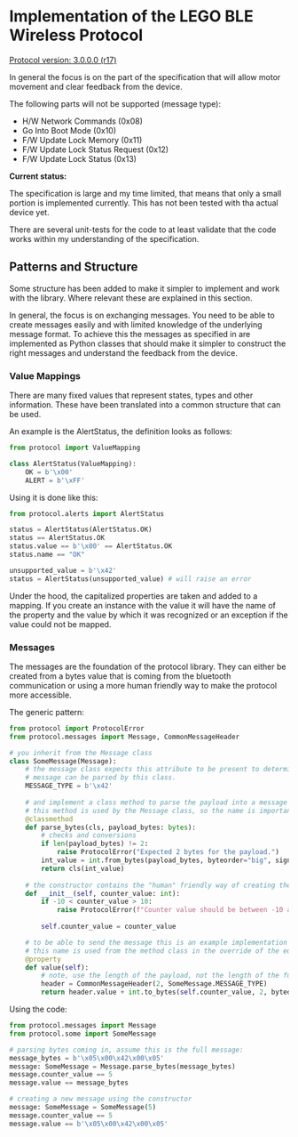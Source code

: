 # Implementation of the LEGO BLE Wireless Protocol

[Protocol version: 3.0.0.0 (r17)](https://lego.github.io/lego-ble-wireless-protocol-docs/index.html)

In general the focus is on the part of the specification that will allow motor movement and clear feedback from the device.

The following parts will not be supported (message type):

* H/W Network Commands (0x08)
* Go Into Boot Mode (0x10)
* F/W Update Lock Memory (0x11)
* F/W Update Lock Status Request (0x12)
* F/W Update Lock Status (0x13)

**Current status:**

The specification is large and my time limited, that means that only a small portion is implemented currently. This has not been tested with tha actual device yet.

There are several unit-tests for the code to at least validate that the code works within my understanding of the specification.

## Patterns and Structure

Some structure has been added to make it simpler to implement and work with the library. Where relevant these are explained in this section.

In general, the focus is on exchanging messages. You need to be able to create messages easily and with limited knowledge of the underlying message format. To achieve this the messages as specified in are implemented as Python classes that should make it simpler to construct the right messages and understand the feedback from the device.

### Value Mappings

There are many fixed values that represent states, types and other information. These have been translated into a common structure that can be used.

An example is the AlertStatus, the definition looks as follows:

```python
from protocol import ValueMapping

class AlertStatus(ValueMapping):
    OK = b'\x00'
    ALERT = b'\xFF'
```

Using it is done like this:

```python
from protocol.alerts import AlertStatus

status = AlertStatus(AlertStatus.OK)
status == AlertStatus.OK
status.value == b'\x00' == AlertStatus.OK
status.name == "OK"

unsupported_value = b'\x42'
status = AlertStatus(unsupported_value) # will raise an error
```

Under the hood, the capitalized properties are taken and added to a mapping. If you create an instance with the value it will have the name of the property and the value by which it was recognized or an exception if the value could not be mapped.

### Messages

The messages are the foundation of the protocol library. They can either be created from a bytes value that is coming from the bluetooth communication or using a more human friendly way to make the protocol more accessible.

The generic pattern:

```python
from protocol import ProtocolError
from protocol.messages import Message, CommonMessageHeader

# you inherit from the Message class
class SomeMessage(Message):
    # the message class expects this attribute to be present to determine if an incoming
    # message can be parsed by this class.
    MESSAGE_TYPE = b'\x42'
    
    # and implement a class method to parse the payload into a message
    # this method is used by the Message class, so the name is important
    @classmethod
    def parse_bytes(cls, payload_bytes: bytes):
        # checks and conversions
        if len(payload_bytes) != 2:
            raise ProtocolError("Expected 2 bytes for the payload.")
        int_value = int.from_bytes(payload_bytes, byteorder="big", signed=True)
        return cls(int_value)
    
    # the constructor contains the "human" friendly way of creating the message
    def __init__(self, counter_value: int):
        if -10 < counter_value > 10:
            raise ProtocolError(f"Counter value should be between -10 and 10")
        
        self.counter_value = counter_value

    # to be able to send the message this is an example implementation
    # this name is used from the method class in the override of the equality operator
    @property
    def value(self):
        # note, use the length of the payload, not the length of the full message
        header = CommonMessageHeader(2, SomeMessage.MESSAGE_TYPE)
        return header.value + int.to_bytes(self.counter_value, 2, byteorder="big", signed=True)
```

Using the code:
```python
from protocol.messages import Message
from protocol.some import SomeMessage

# parsing bytes coming in, assume this is the full message:
message_bytes = b'\x05\x00\x42\x00\x05'
message: SomeMessage = Message.parse_bytes(message_bytes)
message.counter_value == 5
message.value == message_bytes

# creating a new message using the constructor
message: SomeMessage = SomeMessage(5)
message.counter_value == 5
message.value == b'\x05\x00\x42\x00\x05'
```
